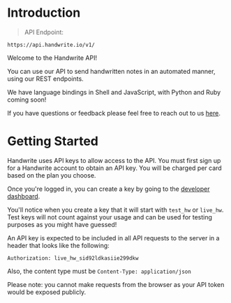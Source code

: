 # Introduction

> API Endpoint:

```
https://api.handwrite.io/v1/
```

Welcome to the Handwrite API!

You can use our API to send handwritten notes in an automated manner, using our REST endpoints.

We have language bindings in Shell and JavaScript, with Python and Ruby coming soon!

If you have questions or feedback please feel free to reach out to us [here](https://www.handwrite.io/contact).

# Getting Started

Handwrite uses API keys to allow access to the API. You must first sign up for a Handwrite account to obtain an API key. You will be charged per card based on the plan you choose.

Once you're logged in, you can create a key by going to the [developer dashboard](https://www.handwrite.io/integrations/api).

You'll notice when you create a key that it will start with `test_hw` or `live_hw`. Test keys will not count against your usage and can be used for testing purposes as you might have guessed!

An API key is expected to be included in all API requests to the server in a header that looks like the following:

`Authorization: live_hw_sid92ldkasiie299dkw`

Also, the content type must be `Content-Type: application/json`

<aside class="notice">Please note: you cannot make requests from the browser as your API token would be exposed publicly.</aside>
